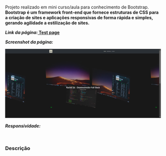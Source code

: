 Projeto realizado em mini curso/aula para conhecimento de Bootstrap.
<br>
<b>Bootstrap<b> é um framework front-end que fornece estruturas de CSS para a criação de sites e aplicações responsivas de forma rápida e simples, gerando agilidade a estilização de sites.
<br>
<p><i>Link da página:</i><a href="https://bootstrap-rbs.netlify.app/">  Test page </a></p>

<p><i>Screenshot da página:</i><p>

<img src="https://github.com/rachelbsa/Bootstrap/blob/main/assets/screenshot%20project.png?raw=true"/>

<p><i>Responsividade:</i><p>

<img src=""/>

<h3>Descrição</h3>
